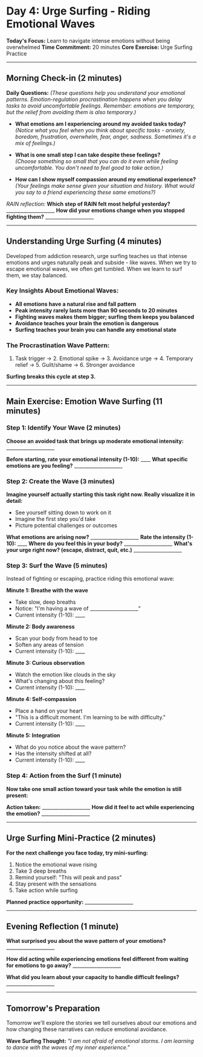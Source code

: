 # Day 4: Urge Surfing - Riding Emotional Waves

**Today's Focus:** Learn to navigate intense emotions without being overwhelmed
**Time Commitment:** 20 minutes
**Core Exercise:** Urge Surfing Practice

---

## Morning Check-in (2 minutes)

**Daily Questions:** *(These questions help you understand your emotional patterns. Emotion-regulation procrastination happens when you delay tasks to avoid uncomfortable feelings. Remember: emotions are temporary, but the relief from avoiding them is also temporary.)*

- **What emotions am I experiencing around my avoided tasks today?**  
  *(Notice what you feel when you think about specific tasks - anxiety, boredom, frustration, overwhelm, fear, anger, sadness. Sometimes it's a mix of feelings.)*

- **What is one small step I can take despite these feelings?**  
  *(Choose something so small that you can do it even while feeling uncomfortable. You don't need to feel good to take action.)*

- **How can I show myself compassion around my emotional experience?**  
  *(Your feelings make sense given your situation and history. What would you say to a friend experiencing these same emotions?)*

*RAIN reflection:*
**Which step of RAIN felt most helpful yesterday?** ____________________
**How did your emotions change when you stopped fighting them?** ____________________

---

## Understanding Urge Surfing (4 minutes)

Developed from addiction research, urge surfing teaches us that intense emotions and urges naturally peak and subside - like waves. When we try to escape emotional waves, we often get tumbled. When we learn to surf them, we stay balanced.

### Key Insights About Emotional Waves:
- **All emotions have a natural rise and fall pattern**
- **Peak intensity rarely lasts more than 90 seconds to 20 minutes**
- **Fighting waves makes them bigger; surfing them keeps you balanced**
- **Avoidance teaches your brain the emotion is dangerous**
- **Surfing teaches your brain you can handle any emotional state**

### The Procrastination Wave Pattern:
1. Task trigger → 2. Emotional spike → 3. Avoidance urge → 4. Temporary relief → 5. Guilt/shame → 6. Stronger avoidance

**Surfing breaks this cycle at step 3.**

---

## Main Exercise: Emotion Wave Surfing (11 minutes)

### Step 1: Identify Your Wave (2 minutes)
**Choose an avoided task that brings up moderate emotional intensity:** ____________________

**Before starting, rate your emotional intensity (1-10):** ____
**What specific emotions are you feeling?** ____________________

### Step 2: Create the Wave (3 minutes)
**Imagine yourself actually starting this task right now. Really visualize it in detail:**
- See yourself sitting down to work on it
- Imagine the first step you'd take
- Picture potential challenges or outcomes

**What emotions are arising now?** ____________________
**Rate the intensity (1-10):** ____
**Where do you feel this in your body?** ____________________
**What's your urge right now? (escape, distract, quit, etc.)** ____________________

### Step 3: Surf the Wave (5 minutes)
Instead of fighting or escaping, practice riding this emotional wave:

**Minute 1: Breathe with the wave**
- Take slow, deep breaths
- Notice: "I'm having a wave of ____________________"
- Current intensity (1-10): ____

**Minute 2: Body awareness**
- Scan your body from head to toe
- Soften any areas of tension
- Current intensity (1-10): ____

**Minute 3: Curious observation**
- Watch the emotion like clouds in the sky
- What's changing about this feeling?
- Current intensity (1-10): ____

**Minute 4: Self-compassion**
- Place a hand on your heart
- "This is a difficult moment. I'm learning to be with difficulty."
- Current intensity (1-10): ____

**Minute 5: Integration**
- What do you notice about the wave pattern?
- Has the intensity shifted at all?
- Current intensity (1-10): ____

### Step 4: Action from the Surf (1 minute)
**Now take one small action toward your task while the emotion is still present:**

**Action taken:** ____________________
**How did it feel to act while experiencing the emotion?** ____________________

---

## Urge Surfing Mini-Practice (2 minutes)

**For the next challenge you face today, try mini-surfing:**
1. Notice the emotional wave rising
2. Take 3 deep breaths
3. Remind yourself: "This will peak and pass"
4. Stay present with the sensations
5. Take action while surfing

**Planned practice opportunity:** ____________________

---

## Evening Reflection (1 minute)

**What surprised you about the wave pattern of your emotions?** ____________________

**How did acting while experiencing emotions feel different from waiting for emotions to go away?** ____________________

**What did you learn about your capacity to handle difficult feelings?** ____________________

---

## Tomorrow's Preparation
Tomorrow we'll explore the stories we tell ourselves about our emotions and how changing these narratives can reduce emotional avoidance.

**Wave Surfing Thought:**
*"I am not afraid of emotional storms. I am learning to dance with the waves of my inner experience."*